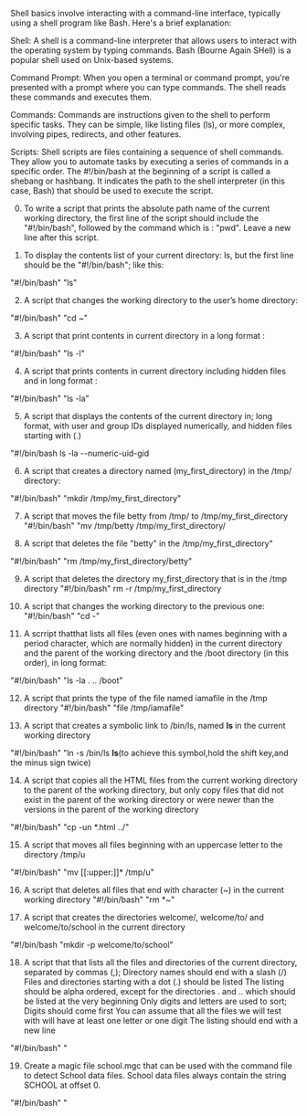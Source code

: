 Shell basics involve interacting with a command-line interface, typically using a shell program like Bash. Here's a brief explanation:

Shell: A shell is a command-line interpreter that allows users to interact with the operating system by typing commands. Bash (Bourne Again SHell) is a popular shell used on Unix-based systems.

Command Prompt: When you open a terminal or command prompt, you're presented with a prompt where you can type commands. The shell reads these commands and executes them.

Commands: Commands are instructions given to the shell to perform specific tasks. They can be simple, like listing files (ls), or more complex, involving pipes, redirects, and other features.

Scripts: Shell scripts are files containing a sequence of shell commands. They allow you to automate tasks by executing a series of commands in a specific order. The #!/bin/bash at the beginning of a script is called a shebang or hashbang. It indicates the path to the shell interpreter (in this case, Bash) that should be used to execute the script.

0. To write a script that prints the absolute path name of the current working directory, the first line of the script should include the "#!/bin/bash", followed  by the command which is : "pwd". Leave a new line after this script.

1. To display the contents list of your current directory: ls, but the first line should be the "#!/bin/bash"; like this:

"#!/bin/bash"
"ls"

2. A script that changes the working directory to the user’s home directory:

"#!/bin/bash"
 "cd ~"

3. A script that print contents in current directory in a long format : 

"#!/bin/bash"
"ls -l"

4. A script that prints contents in current directory including hidden files and in long format : 

"#!/bin/bash"
"ls -la"

5. A script that displays the contents of the current directory in; long format, with user and group IDs displayed numerically, and hidden files starting with (.)

"#!/bin/bash
ls -la --numeric-uid-gid

6. A script that creates a directory named (my_first_directory) in the /tmp/ directory:

"#!/bin/bash"
"mkdir /tmp/my_first_directory"

7. A script that moves the file betty from /tmp/ to /tmp/my_first_directory
"#!/bin/bash"
"mv /tmp/betty /tmp/my_first_directory/

8. A script that deletes the file "betty" in the /tmp/my_first_directory"

"#!/bin/bash"
"rm /tmp/my_first_directory/betty"

9. A script that deletes the directory my_first_directory that is in the /tmp directory
"#!/bin/bash"
rm -r /tmp/my_first_directory

10. A script that changes the working directory to the previous one: 
"#!/bin/bash"
"cd -"

11. A scrript thatthat lists all files (even ones with names beginning with a period character, which are normally hidden) in the current directory and the parent of the working directory and the /boot directory (in this order), in long format:

"#!/bin/bash"
"ls -la . .. /boot"

12. A script that prints the type of the file named iamafile in the /tmp directory
"#!/bin/bash"
"file /tmp/iamafile"

13. A script that creates a symbolic link to /bin/ls, named __ls__ in the current working directory

"#!/bin/bash"
"ln -s /bin/ls __ls__(to achieve this symbol,hold the shift key,and the minus sign twice)

14. A script that copies all the HTML files from the current working directory to the parent of the working directory, but only copy files that did not exist in the parent of the working directory or were newer than the versions in the parent of the working directory

"#!/bin/bash"
"cp -un *.html ../"

15. A script that moves all files beginning with an uppercase letter to the directory /tmp/u

"#!/bin/bash"
"mv [[:upper:]]* /tmp/u"

16. A script that deletes all files that end with character (~) in the current working directory
"#!/bin/bash"
"rm *~"

17. A script that creates the directories welcome/, welcome/to/ and welcome/to/school in the current directory

"#!/bin/bash
"mkdir -p welcome/to/school"

18. A script that that lists all the files and directories of the current directory, separated by commas (,);
Directory names should end with a slash (/)
Files and directories starting with a dot (.) should be listed
The listing should be alpha ordered, except for the directories . and .. which should be listed at the very beginning
Only digits and letters are used to sort; Digits should come first
You can assume that all the files we will test with will have at least one letter or one digit
The listing should end with a new line

"#!/bin/bash"
"

19. Create a magic file school.mgc that can be used with the command file to detect School data files. School data files always contain the string SCHOOL at offset 0.

"#!/bin/bash"
"
